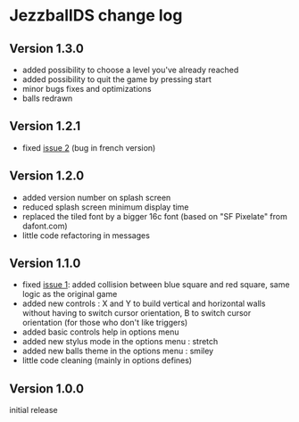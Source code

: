 # JezzballDS change log #

## Version 1.3.0 ##

  * added possibility to choose a level you've already reached
  * added possibility to quit the game by pressing start
  * minor bugs fixes and optimizations
  * balls redrawn

## Version 1.2.1 ##

  * fixed [issue 2](https://code.google.com/p/rxitr-games/issues/detail?id=2) (bug in french version)

## Version 1.2.0 ##

  * added version number on splash screen
  * reduced splash screen minimum display time
  * replaced the tiled font by a bigger 16c font (based on "SF Pixelate" from dafont.com)
  * little code refactoring in messages

## Version 1.1.0 ##

  * fixed [issue 1](https://code.google.com/p/rxitr-games/issues/detail?id=1): added collision between blue square and red square, same logic as the original game
  * added new controls : X and Y to build vertical and horizontal walls without having to switch cursor orientation, B to switch cursor orientation (for those who don't like triggers)
  * added basic controls help in options menu
  * added new stylus mode in the options menu : stretch
  * added new balls theme in the options menu : smiley
  * little code cleaning (mainly in options defines)

## Version 1.0.0 ##

initial release